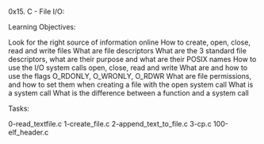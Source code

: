 0x15. C - File I/O:

Learning Objectives:

Look for the right source of information online
How to create, open, close, read and write files
What are file descriptors
What are the 3 standard file descriptors, what are their purpose and what are their POSIX names
How to use the I/O system calls open, close, read and write
What are and how to use the flags O_RDONLY, O_WRONLY, O_RDWR
What are file permissions, and how to set them when creating a file with the open system call
What is a system call
What is the difference between a function and a system call

Tasks:

0-read_textfile.c
1-create_file.c
2-append_text_to_file.c
3-cp.c
100-elf_header.c
